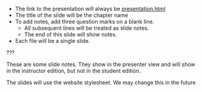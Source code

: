 * The link to the presentation will always be <a href="presentation.html" target="_blank">presentation.html</a>
* The title of the slide will be the chapter name
* To add notes, add three question marks on a blank line. 
    * All subsequent lines will be treated as slide notes. 
    * The end of this slide will show notes.
* Each file will be a single slide.
    
???

These are some slide notes.  They show in the presenter view and will show in the instructor edition, but not in the student edition. 

The slides will use the website stylesheet.  We may change this in the future